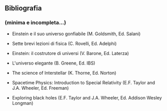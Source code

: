 ##  Bibliografia
### (minima e incompleta...)

- Einstein e il suo universo gonfiabile (M. Goldsmith, Ed. Salani)

- Sette brevi lezioni di fisica (C. Rovelli, Ed. Adelphi)

- Einstein: il costrutore di universi (V. Barone, Ed. Laterza)

- L'universo elegante (B. Greene, Ed. IBS)

- The science of Interstellar (K. Thorne, Ed. Norton)

- Spacetime Physics: Introduction to Special Relativity (E.F. Taylor and J.A. Wheeler, Ed. Freeman)

- Exploring black holes (E.F. Taylor and J.A. Wheeler, Ed. Addison Wesley Longman)


